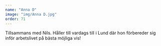 ```yaml
---
name: "Anna D"
image: "img/Anna D.jpg"
order: 71
---
```

Tillsammans med Nils. Håller till vardags till i Lund där hon förbereder sig inför arbetslivet på bästa möjliga vis!
